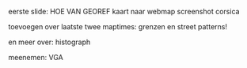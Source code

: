 eerste slide: HOE VAN GEOREF kaart naar webmap
screenshot corsica

toevoegen over laatste twee maptimes: grenzen en street patterns!

en meer over:
histograph




meenemen: VGA